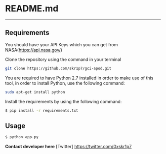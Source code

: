 # README.md
---------------------
## Requirements

You should have your API Keys which you can get from NASA(https://api.nasa.gov/) 


Clone the repository using the command in your terminal

```bash
git clone https://github.com/skr1p7/gci-apod.git
```

You are required to have Python 2.7 installed in order to make use of this tool, in order to install Python, use the following command:

```bash
sudo apt-get install python 
```

Install the requirements by using the following command:

```bash
$ pip install -r requirements.txt
```

## Usage

```bash
$ python app.py
```

**Contact developer here**
[Twitter] https://twitter.com/0xskr1p7